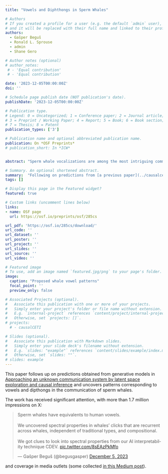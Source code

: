```yaml
---
title: "Vowels and Diphthongs in Sperm Whales"

# Authors
# If you created a profile for a user (e.g. the default `admin` user), write the username (folder name) here
# and it will be replaced with their full name and linked to their profile.
authors:
  - Gašper Beguš
  - Ronald L. Sprouse
  - admin
  - Shane Gero

# Author notes (optional)
# author_notes:
 # - 'Equal contribution'
 # - 'Equal contribution'

date: '2023-12-05T00:00:00Z'
doi: ''

# Schedule page publish date (NOT publication's date).
publishDate: '2023-12-05T00:00:00Z'

# Publication type.
# Legend: 0 = Uncategorized; 1 = Conference paper; 2 = Journal article;
# 3 = Preprint / Working Paper; 4 = Report; 5 = Book; 6 = Book section;
# 7 = Thesis; 8 = Patent
publication_types: ['3']

# Publication name and optional abbreviated publication name.
publication: On *OSF Preprints*
# publication_short: In *ICW*


abstract: "Sperm whale vocalizations are among the most intriguing communication systems in the animal kingdom. Traditionally, sperm whale codas, or groups of clicks, have been primarily analyzed in terms of the number of clicks and their inter-click timing. This paper argues that acoustic properties of clicks in codas are likely meaningful and actively controlled by whales. We present a visualization technique that allows us to describe several previously unobserved patterns. We argue that sperm whale codas are on many levels analogous to human vowels and diphthongs: vowel duration and pitch correspond to the number of clicks and their timing (traditional coda types), while spectral properties of clicks correspond to formants in human vowels. We identify two recurrent patterns that appear across individual sperm whales: the a-coda vowel and i-coda vowel. Both coda vowels are possible of different traditional coda types. Our discovery thus suggests that codas are highly compositional. We also show that sperm whales have diphthongal patterns on individual codas: rising, falling, rising-falling and falling-rising formant patterns are observed. Finally, we control for whale movement and present several pieces of evidence suggesting that the observed patterns are not artifacts, but are actively controlled by sperm whales. We also show that the two coda vowels (the a-vowel and i-vowel) are actively exchanged by sperm whales in dialogues. The uncovered spectral properties suggest that codas are highly compositional, more informative, and more complex than previously thought."

# Summary. An optional shortened abstract.
summary:  "Following on predictions from [a previous paper](../causalceti), we propose that Sperm Whales utilize analogues to human vowels in their communication."
tags: []

# Display this page in the Featured widget?
featured: true

# Custom links (uncomment lines below)
links:
- name: OSF page
  url: https://osf.io/preprints/osf/285cs

url_pdf: 'https://osf.io/285cs/download/'
url_code: ''
url_dataset: ''
url_poster: ''
url_project: ''
url_slides: ''
url_source: ''
url_video: ''

# Featured image
# To use, add an image named `featured.jpg/png` to your page's folder.
image:
  caption: "Proposed whale vowel patterns"
  focal_point: ''
  preview_only: false

# Associated Projects (optional).
#   Associate this publication with one or more of your projects.
#   Simply enter your project's folder or file name without extension.
#   E.g. `internal-project` references `content/project/internal-project/index.md`.
#   Otherwise, set `projects: []`.
# projects:
  # - causalCETI

# Slides (optional).
#   Associate this publication with Markdown slides.
#   Simply enter your slide deck's filename without extension.
#   E.g. `slides: "example"` references `content/slides/example/index.md`.
#   Otherwise, set `slides: ""`.
# slides: example
---
```



This paper follows up on predictions obtained from generative models in [Approaching an unknown communication system by latent space exploration and causal inference](../causalceti) and uncovers patterns corresponding to vowels and dipthongs in the communication of sperm whales.

The work has received significant attention, with more than 1.7 million impressions on X:
<blockquote class="twitter-tweet"><p lang="en" dir="ltr">Sperm whales have equivalents to human vowels.<br><br>We uncovered spectral properties in whales’ clicks that are recurrent across whales, independent of traditional types, and compositional.<br><br>We got clues to look into spectral properties from our AI interpretability technique CDEV. <a href="https://t.co/8sEAzPkMfo">pic.twitter.com/8sEAzPkMfo</a></p>&mdash; Gašper Beguš (@begusgasper) <a href="https://twitter.com/begusgasper/status/1732069051512598797?ref_src=twsrc%5Etfw">December 5, 2023</a></blockquote> <script async src="https://platform.twitter.com/widgets.js" charset="utf-8"></script> 

and coverage in media outlets (some collected [in this Medium post](https://medium.com/@InnovateForge/whale-language-ai-breakthrough-c2728eecc8fe)).


